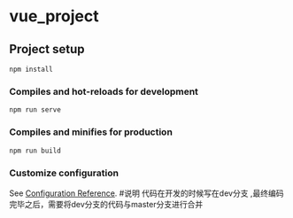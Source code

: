# vue_project

## Project setup
```
npm install
```

### Compiles and hot-reloads for development
```
npm run serve
```

### Compiles and minifies for production
```
npm run build
```

### Customize configuration
See [Configuration Reference](https://cli.vuejs.org/config/).
#说明
   代码在开发的时候写在dev分支 ,最终编码完毕之后，需要将dev分支的代码与master分支进行合并